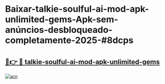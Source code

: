 # Baixar-talkie-soulful-ai-mod-apk-unlimited-gems-Apk-sem-anúncios-desbloqueado-completamente-2025-#8dcps

# <h2><a href="https://ainizakaria.my?title=talkie-soulful-ai-mod-apk-unlimited-gems&ref=24M">🔗👉 🔴 talkie-soulful-ai-mod-apk-unlimited-gems</a></h2>

[![acn](https://github.com/user-attachments/assets/0f9c940e-d8b0-45ae-aac7-cd30a18b3e1c)](https://ainizakaria.my?title=talkie-soulful-ai-mod-apk-unlimited-gems&ref=24M)

